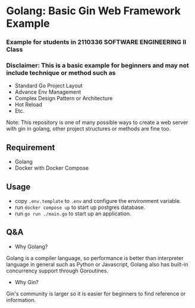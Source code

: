 # Golang: Basic Gin Web Framework Example

### Example for students in 2110336 SOFTWARE ENGINEERING II Class

### Disclaimer: This is a basic example for beginners and may not include technique or method such as

- Standard Go Project Layout
- Advance Env Management
- Complex Design Pattern or Architecture
- Hot Reload
- Etc.

Note: This repository is one of many possible ways to create a web server with gin in golang, other project structures or methods are fine too.

## Requirement

- Golang
- Docker with Docker Compose

## Usage

- copy `.env.template` to `.env` and configure the environment variable.
- run `docker compose up` to start up postgres database.
- run `go run ./main.go` to start up an application.

## Q&A

- Why Golang?

Golang is a compiler language, so performance is better than interpreter language in general such as Python or Javascript, Golang also has built-in concurrency support through Goroutines.

- Why Gin?

Gin's community is larger so it is easier for beginners to find reference or information.
